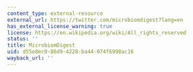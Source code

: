 ```yaml
---
content_type: external-resource
external_url: https://twitter.com/microbiomdigest?lang=en
has_external_license_warning: true
license: https://en.wikipedia.org/wiki/All_rights_reserved
status: ''
title: MicrobiomDigest
uid: d55e8ec0-86d9-4228-ba44-074f6998ac16
wayback_url: ''
---
```

